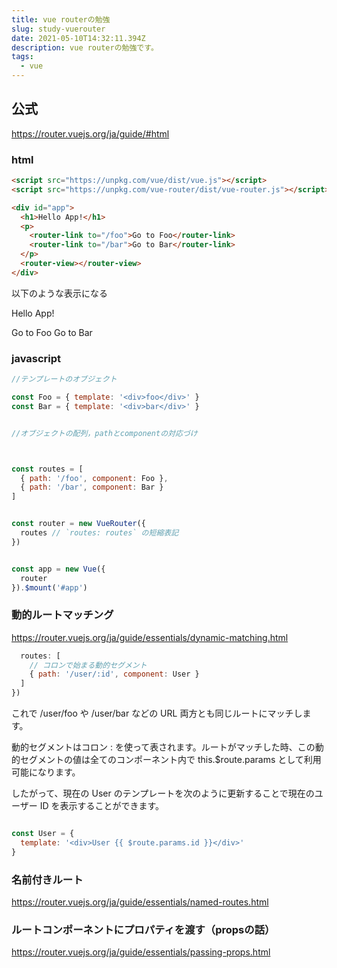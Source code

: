 ```yaml
---
title: vue routerの勉強
slug: study-vuerouter
date: 2021-05-10T14:32:11.394Z
description: vue routerの勉強です。
tags:
  - vue
---
```

## 公式

<https://router.vuejs.org/ja/guide/#html>

### html
```html
<script src="https://unpkg.com/vue/dist/vue.js"></script>
<script src="https://unpkg.com/vue-router/dist/vue-router.js"></script>

<div id="app">
  <h1>Hello App!</h1>
  <p>
    <router-link to="/foo">Go to Foo</router-link>
    <router-link to="/bar">Go to Bar</router-link>
  </p>
  <router-view></router-view>
</div>
```

以下のような表示になる

Hello App!

Go to Foo Go to Bar


### javascript

```javascript
//テンプレートのオブジェクト

const Foo = { template: '<div>foo</div>' }
const Bar = { template: '<div>bar</div>' }


//オブジェクトの配列，pathとcomponentの対応づけ



const routes = [
  { path: '/foo', component: Foo },
  { path: '/bar', component: Bar }
]


const router = new VueRouter({
  routes // `routes: routes` の短縮表記
})


const app = new Vue({
  router
}).$mount('#app')

```

### 動的ルートマッチング

<https://router.vuejs.org/ja/guide/essentials/dynamic-matching.html>

```javascript
  routes: [
    // コロンで始まる動的セグメント
    { path: '/user/:id', component: User }
  ]
})
```


これで /user/foo や /user/bar などの URL 両方とも同じルートにマッチします。



動的セグメントはコロン : を使って表されます。ルートがマッチした時、この動的セグメントの値は全てのコンポーネント内で this.$route.params として利用可能になります。

したがって、現在の User のテンプレートを次のように更新することで現在のユーザー ID を表示することができます。

```javascript

const User = {
  template: '<div>User {{ $route.params.id }}</div>'
}
```

### 名前付きルート

<https://router.vuejs.org/ja/guide/essentials/named-routes.html>

### ルートコンポーネントにプロパティを渡す（propsの話）

<https://router.vuejs.org/ja/guide/essentials/passing-props.html>
